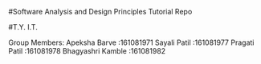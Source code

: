 #Software Analysis and Design Principles Tutorial Repo

#T.Y. I.T.

Group Members:
Apeksha Barve :161081971
Sayali Patil :161081977
Pragati Patil :161081978
Bhagyashri Kamble :161081982
